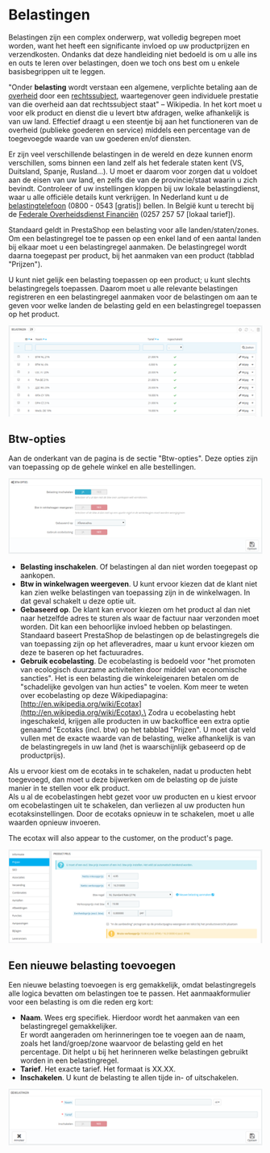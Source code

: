 # Belastingen

Belastingen zijn een complex onderwerp, wat volledig begrepen moet worden, want het heeft een significante invloed op uw productprijzen en verzendkosten. Ondanks dat deze handleiding niet bedoeld is om u alle ins en outs te leren over belastingen, doen we toch ons best om u enkele basisbegrippen uit te leggen.

"Onder **belasting** wordt verstaan een algemene, verplichte betaling aan de [overheid](https://nl.wikipedia.org/wiki/Overheid) door een [rechtssubject](https://nl.wikipedia.org/wiki/Rechtssubject), waartegenover geen individuele prestatie van die overheid aan dat rechtssubject staat" – Wikipedia. In het kort moet u voor elk product en dienst die u levert btw afdragen, welke afhankelijk is van uw land. Effectief draagt u een steentje bij aan het functioneren van de overheid (publieke goederen en service) middels een percentage van de toegevoegde waarde van uw goederen en/of diensten.

Er zijn veel verschillende belastingen in de wereld en deze kunnen enorm verschillen, soms binnen een land zelf als het federale staten kent (VS, Duitsland, Spanje, Rusland...). U moet er daarom voor zorgen dat u voldoet aan de eisen van uw land, en zelfs die van de provincie/staat waarin u zich bevindt. Controleer of uw instellingen kloppen bij uw lokale belastingdienst, waar u alle officiële details kunt verkrijgen. In Nederland kunt u de [belastingtelefoon](http://www.belastingdienst.nl/wps/wcm/connect/bldcontentnl/standaard\_functies/prive/contact/belastingtelefoon\_bellen/belastingtelefoon\_bellen) (0800 - 0543 \[gratis]) bellen. In België kunt u terecht bij de [Federale Overheidsdienst Financiën](http://financien.belgium.be/nl/Contact/) (0257 257 57 \[lokaal tarief]).

Standaard geldt in PrestaShop een belasting voor alle landen/staten/zones. Om een belastingregel toe te passen op een enkel land of een aantal landen bij elkaar moet u een belastingregel aanmaken. De belastingregel wordt daarna toegepast per product, bij het aanmaken van een product (tabblad "Prijzen").

U kunt niet gelijk een belasting toepassen op een product; u kunt slechts belastingregels toepassen. Daarom moet u alle relevante belastingen registreren en een belastingregel aanmaken voor de belastingen om aan te geven voor welke landen de belasting geld en een belastingregel toepassen op het product.

![](../../../.gitbook/assets/40534328.png)

## Btw-opties <a href="#belastingen-btw-opties" id="belastingen-btw-opties"></a>

Aan de onderkant van de pagina is de sectie "Btw-opties". Deze opties zijn van toepassing op de gehele winkel en alle bestellingen.

![](../../../.gitbook/assets/40534329.png)

* **Belasting inschakelen**. Of belastingen al dan niet worden toegepast op aankopen.
* **Btw in winkelwagen weergeven**. U kunt ervoor kiezen dat de klant niet kan zien welke belastingen van toepassing zijn in de winkelwagen. In dat geval schakelt u deze optie uit.
* **Gebaseerd op**. De klant kan ervoor kiezen om het product al dan niet naar hetzelfde adres te sturen als waar de factuur naar verzonden moet worden. Dit kan een behoorlijke invloed hebben op belastingen. Standaard baseert PrestaShop de belastingen op de belastingregels die van toepassing zijn op het afleveradres, maar u kunt ervoor kiezen om deze te baseren op het factuuradres.
* **Gebruik ecobelasting**. De ecobelasting is bedoeld voor "het promoten van ecologisch duurzame activiteiten door middel van economische sancties". Het is een belasting die winkeleigenaren betalen om de "schadelijke gevolgen van hun acties" te voelen. Kom meer te weten over ecobelasting op deze Wikipediapagina: [http://en.wikipedia.org/wiki/Ecotax](http://en.wikipedia.org/wiki/Ecotax).\
  Zodra u ecobelasting hebt ingeschakeld, krijgen alle producten in uw backoffice een extra optie genaamd "Ecotaks (incl. btw) op het tabblad "Prijzen". U moet dat veld vullen met de exacte waarde van de belasting, welke afhankelijk is van de belastingregels in uw land (het is waarschijnlijk gebaseerd op de productprijs).

Als u ervoor kiest om de ecotaks in te schakelen, nadat u producten hebt toegevoegd, dan moet u deze bijwerken om de belasting op de juiste manier in te stellen voor elk product.\
Als u al de ecobelastingen hebt gezet voor uw producten en u kiest ervoor om ecobelastingen uit te schakelen, dan verliezen al uw producten hun ecotaksinstellingen. Door de ecotaks opnieuw in te schakelen, moet u alle waarden opnieuw invoeren.

The ecotax will also appear to the customer, on the product's page.

![](../../../.gitbook/assets/40534327.png)

## Een nieuwe belasting toevoegen <a href="#belastingen-eennieuwebelastingtoevoegen" id="belastingen-eennieuwebelastingtoevoegen"></a>

Een nieuwe belasting toevoegen is erg gemakkelijk, omdat belastingregels alle logica bevatten om belastingen toe te passen. Het aanmaakformulier voor een belasting is om die reden erg kort:

* **Naam**. Wees erg specifiek. Hierdoor wordt het aanmaken van een belastingregel gemakkelijker.\
  Er wordt aangeraden om herinneringen toe te voegen aan de naam, zoals het land/groep/zone waarvoor de belasting geld en het percentage. Dit helpt u bij het herinneren welke belastingen gebruikt worden in een belastingregel.
* **Tarief**. Het exacte tarief. Het formaat is XX.XX.
* **Inschakelen**. U kunt de belasting te allen tijde in- of uitschakelen.

![](../../../.gitbook/assets/40534331.png)

